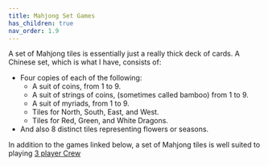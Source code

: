 ```yaml
---
title: Mahjong Set Games
has_children: true
nav_order: 1.9
---
```



A set of Mahjong tiles is essentially just a really thick deck of cards. A Chinese set, which is what I have, consists of:

- Four copies of each of the following:
  - A suit of coins, from 1 to 9.
  - A suit of strings of coins, (sometimes called bamboo) from 1 to 9.
  - A suit of myriads, from 1 to 9.
  - Tiles for North, South, East, and West.
  - Tiles for Red, Green, and White Dragons.
- And also 8 distinct tiles representing flowers or seasons.


In addition to the games linked below, a set of Mahjong tiles is well suited to playing [3 player Crew](https://www.robertmwinslow.com/games/rules/tricktaking-thecrew-variants.html#3-player-challenge-variant-mahjong-compatible)